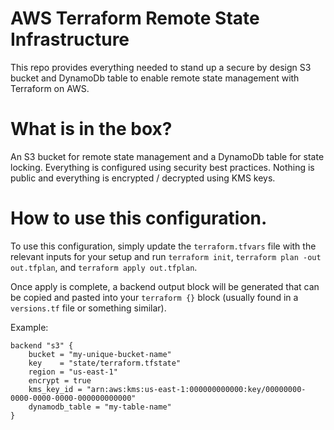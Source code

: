 # AWS Terraform Remote State Infrastructure
This repo provides everything needed to stand up a secure by design S3 bucket and DynamoDb table to enable remote state management with Terraform on AWS.

# What is in the box?
An S3 bucket for remote state management and a DynamoDb table for state locking.  Everything is configured using security best practices.  Nothing is public and everything is encrypted / decrypted using KMS keys.

# How to use this configuration.
To use this configuration, simply update the `terraform.tfvars` file with the relevant inputs for your setup and run `terraform init`, `terraform plan -out out.tfplan`, and `terraform apply out.tfplan`.

Once apply is complete, a backend output block will be generated that can be copied and pasted into your `terraform {}` block (usually found in a `versions.tf` file or something similar).

Example:
```hcl
backend "s3" {
    bucket = "my-unique-bucket-name"
    key    = "state/terraform.tfstate"
    region = "us-east-1"
    encrypt = true
    kms_key_id = "arn:aws:kms:us-east-1:000000000000:key/00000000-0000-0000-0000-000000000000"
    dynamodb_table = "my-table-name"
}
```